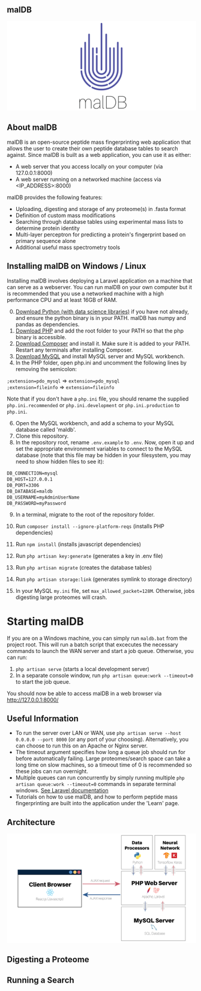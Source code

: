 ## malDB

![Architecture Overview](docs/logo.png)

## About malDB

malDB is an open-source peptide mass fingerprinting web application that allows the user to create their own peptide database tables to search against. Since malDB is built as a web application, you can use it as either:

- A web server that you access locally on your computer (via 127.0.0.1:8000)
- A web server running on a networked machine (access via <IP_ADDRESS>:8000)

malDB provides the following features:

- Uploading, digesting and storage of any proteome(s) in .fasta format
- Definition of custom mass modifications
- Searching through database tables using experimental mass lists to determine protein identity
- Multi-layer perceptron for predicting a protein's fingerprint based on primary sequence alone
- Additional useful mass spectrometry tools

## Installing malDB on Windows / Linux

Installing malDB involves deploying a Laravel application on a machine that can serve as a webserver. You can run malDB on your own computer but it is recommended that you use a networked machine with a high performance CPU and at least 16GB of RAM.

0. [Download Python (with data science libraries)](https://www.anaconda.com/) if you have not already, and ensure the python binary is in your PATH. malDB has numpy and pandas as dependencies.
1. [Download PHP](https://www.php.net/downloads.php) and add the root folder to your PATH so that the php binary is accessible.
2. [Download Composer](https://getcomposer.org/) and install it. Make sure it is added to your PATH. Restart any terminals after installing Composer.
4. [Download MySQL](https://dev.mysql.com/downloads/installer/) and install MySQL server and MySQL workbench.
5. In the PHP folder, open php.ini and uncomment the following lines by removing the semicolon:

`;extension=pdo_mysql` => `extension=pdo_mysql` \
`;extension=fileinfo`  => `extension=fileinfo`  

Note that if you don't have a `php.ini` file, you should rename the supplied `php.ini.recommended` or `php.ini.development` or `php.ini.production` to `php.ini`.

6. Open the MySQL workbench, and add a schema to your MySQL database called 'maldb'.
7. Clone this repository.
8. In the repository root, rename `.env.example` to `.env`. Now, open it up and set the appropriate environment variables to connect to the MySQL database (note that this file may be hidden in your filesystem, you may need to show hidden files to see it): 

```
DB_CONNECTION=mysql 
DB_HOST=127.0.0.1 
DB_PORT=3306 
DB_DATABASE=maldb
DB_USERNAME=myAdminUserName
DB_PASSWORD=myPassword
```

9. In a terminal, migrate to the root of the repository folder.
10. Run `composer install --ignore-platform-reqs` (installs PHP dependencies)
11. Run `npm install` (installs javascript dependencies)
12. Run `php artisan key:generate` (generates a key in .env file)
13. Run `php artisan migrate` (creates the database tables)
14. Run `php artisan storage:link` (generates symlink to storage directory)

15. In your MySQL `my.ini` file, set `max_allowed_packet=128M`. Otherwise, jobs digesting large proteomes will crash.

# Starting malDB

If you are on a Windows machine, you can simply run `maldb.bat` from the project root. This will run a batch script that excecutes the necessary commands to launch the WAN server and start a job queue. Otherwise, you can run:

1. `php artisan serve` (starts a local development server)
2. In a separate console window, run `php artisan queue:work --timeout=0` to start the job queue.

You should now be able to access malDB in a web browser via http://127.0.0.1:8000/

## Useful Information

- To run the server over LAN or WAN, use `php artisan serve --host 0.0.0.0 --port 8000` (or any port of your choosing). Alternatively, you can choose to run this on an Apache or Nginx server.
- The timeout argument specifies how long a queue job should run for before automatically failing. Large proteomes/search space can take a long time on slow machines, so a timeout time of 0 is recommended so these jobs can run overnight.
- Multiple queues can run concurrently by simply running multiple `php artisan queue:work --timeout=0` commands in separate terminal windows. [See Laravel documentation](https://laravel.com/docs/8.x/queues)
- Tutorials on how to use malDB, and how to perform peptide mass fingerprinting are built into the application under the 'Learn' page.

## Architecture

![Architecture Overview](docs/overview.png)

## Digesting a Proteome

## Running a Search